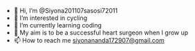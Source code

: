 - 👋 Hi, I’m @Siyona201107sasosi72011
- 👀 I’m interested in cycling
- 🌱 I’m currently learning coding
- 💞️ My aim is to be a successful heart surgeon when I grow up
- 📫 How to reach me siyonananda172907@gmail.com

<!---
Siyona201107sasosi72011/Siyona201107sasosi72011 is a ✨ special ✨ repository because its `README.md` (this file) appears on your GitHub profile.
You can click the Preview link to take a look at your changes.
--->
